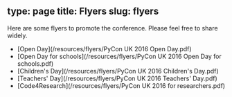 type: page
title: Flyers
slug: flyers
---

Here are some flyers to promote the conference.
Please feel free to share widely.

* [Open Day](/resources/flyers/PyCon UK 2016 Open Day.pdf)
* [Open Day for schools](/resources/flyers/PyCon UK 2016 Open Day for schools.pdf)
* [Children's Day](/resources/flyers/PyCon UK 2016 Children's Day.pdf)
* [Teachers' Day](/resources/flyers/PyCon UK 2016 Teachers' Day.pdf)
* [Code4Research](/resources/flyers/PyCon UK 2016 for researchers.pdf)
